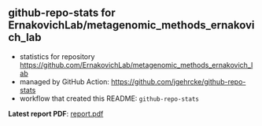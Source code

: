 ## github-repo-stats for ErnakovichLab/metagenomic_methods_ernakovich_lab

- statistics for repository https://github.com/ErnakovichLab/metagenomic_methods_ernakovich_lab
- managed by GitHub Action: https://github.com/jgehrcke/github-repo-stats
- workflow that created this README: `github-repo-stats`

**Latest report PDF**: [report.pdf](https://github.com/ErnakovichLab/metagenomic_methods_ernakovich_lab/raw/github-repo-stats/ErnakovichLab/metagenomic_methods_ernakovich_lab/latest-report/report.pdf)

